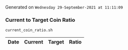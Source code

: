 Generated on `Wednesday 29-September-2021 at 11:11:09`

### Current to Target Coin Ratio
`current_coin_ratio.sh`

Date|Current|Target|Ratio
---|---|---|---
